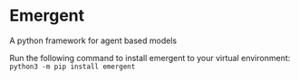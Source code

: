 # Emergent
A python framework for agent based models

Run the following command to install emergent to your virtual environment:
`python3 -m pip install emergent`
